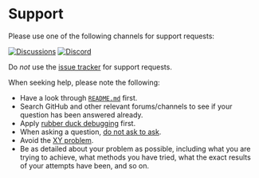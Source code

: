 # Support

Please use one of the following channels for support requests:

[![Discussions](https://img.shields.io/github/discussions/vezel-dev/zig-sdk?color=teal)](https://github.com/vezel-dev/zig-sdk/discussions/categories/questions)
[![Discord](https://img.shields.io/discord/960716713136095232?color=peru&label=discord)](https://discord.gg/bk5T2s9zFg)

Do *not* use the
[issue tracker](https://github.com/vezel-dev/zig-sdk/issues) for support
requests.

When seeking help, please note the following:

* Have a look through [`README.md`](README.md) first.
* Search GitHub and other relevant forums/channels to see if your question has
  been answered already.
* Apply [rubber duck debugging](https://rubberduckdebugging.com) first.
* When asking a question, [do not ask to ask](https://dontasktoask.com).
* Avoid the [XY problem](https://xyproblem.info).
* Be as detailed about your problem as possible, including what you are trying
  to achieve, what methods you have tried, what the exact results of your
  attempts have been, and so on.
